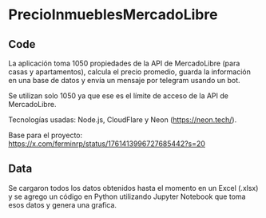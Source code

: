# PrecioInmueblesMercadoLibre

## Code

La aplicación toma 1050 propiedades de la API de MercadoLibre (para casas y apartamentos), calcula el precio promedio, guarda la información en una base de datos y envía un mensaje por telegram usando un bot.

Se utilizan solo 1050 ya que ese es el límite de acceso de la API de MercadoLibre.

Tecnologías usadas: Node.js, CloudFlare y Neon (https://neon.tech/).

Base para el proyecto: https://x.com/ferminrp/status/1761413996727685442?s=20 

## Data

Se cargaron todos los datos obtenidos hasta el momento en un Excel (.xlsx) y se agrego un código en Python utilizando Jupyter Notebook que toma esos datos y genera una grafica.
